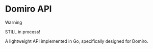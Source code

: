 # Domiro API

> [!WARNING]
> STILL in process!

A lightweight API implemented in Go, specifically designed for Domiro.
